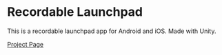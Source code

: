 # Recordable Launchpad
This is a recordable launchpad app for Android and iOS. Made with Unity.

[Project Page](http://shinerightstudio.com/recordable-launchpad/)